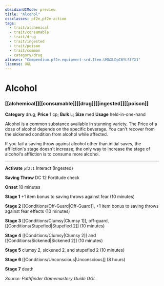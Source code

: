 ```yaml
---
obsidianUIMode: preview
title: "Alcohol"
cssclasses: pf2e,pf2e-action
tags:
  - trait/alchemical
  - trait/consumable
  - trait/drug
  - trait/ingested
  - trait/poison
  - trait/common
  - category/drug
aliases: "Compendium.pf2e.equipment-srd.Item.UMAXLDpI6YLSfYX1"
license: OGL
---
```

# Alcohol

### [[alchemical]][[consumable]][[drug]][[ingested]][[poison]]

**Category** drug; 
**Price** 1 cp; 
**Bulk** L; **Size** med
**Usage** held-in-one-hand

Alcohol is a common substance available in stunning variety. The Price of a dose of alcohol depends on the specific beverage. You can't recover from the sickened condition from alcohol while affected.

If you fail a saving throw against alcohol other than initial saves, the affliction's stage doesn't increase; the only way to increase the stage of alcohol's affliction is to consume more alcohol.

* * *

**Activate** `pf2:1` Interact (Ingested)

**Saving Throw** DC 12 Fortitude check

**Onset** 10 minutes

**Stage 1** +1 item bonus to saving throws against fear (10 minutes)

**Stage 2** [[Conditions/Off-Guard|Off-Guard]], +1 item bonus to saving throws against fear effects (10 minutes)

**Stage 3** [[Conditions/Clumsy|Clumsy 1]], off-guard, [[Conditions/Stupefied|Stupefied 2]] (10 minutes)

**Stage 4** [[Conditions/Clumsy|Clumsy 2]] and [[Conditions/Sickened|Sickened 2]] (10 minutes)

**Stage 5** clumsy 2, sickened 2, and stupefied 2 (10 minutes)

**Stage 6** [[Conditions/Unconscious|Unconscious]] (8 hours)

**Stage 7** death

*Source: Pathfinder Gamemastery Guide*
*OGL*